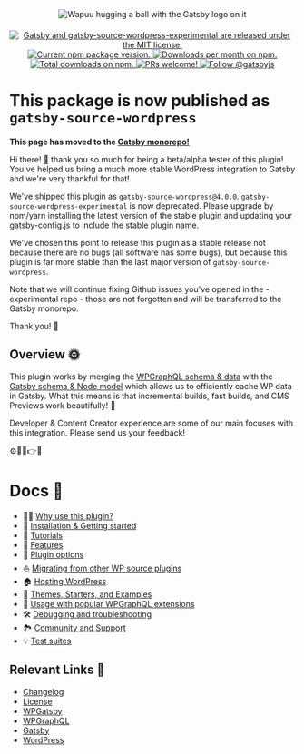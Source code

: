 <div align="center" style="margin-bottom: 20px;">
<img src="https://github.com/gatsbyjs/gatsby-source-wordpress-experimental/raw/master/docs/assets/gatsby-wapuus.png" alt="Wapuu hugging a ball with the Gatsby logo on it" />
</div>

<p align="center">
  <a href="https://github.com/gatsbyjs/gatsby-source-wordpress-experimental/blob/master/LICENSE">
    <img src="https://img.shields.io/badge/license-MIT-blue.svg" alt="Gatsby and gatsby-source-wordpress-experimental are released under the MIT license." />
  </a>
  <a href="https://www.npmjs.com/package/gatsby-source-wordpress-experimental">
    <img src="https://img.shields.io/npm/v/gatsby-source-wordpress-experimental.svg" alt="Current npm package version." />
  </a>
  <a href="https://npmcharts.com/compare/gatsby-source-wordpress-experimental?minimal=true">
    <img src="https://img.shields.io/npm/dm/gatsby-source-wordpress-experimental.svg" alt="Downloads per month on npm." />
  </a>
  <a href="https://npmcharts.com/compare/gatsby-source-wordpress-experimental?minimal=true">
    <img src="https://img.shields.io/npm/dt/gatsby-source-wordpress-experimental.svg" alt="Total downloads on npm." />
  </a>
  <a href="https://gatsbyjs.com/contributing/how-to-contribute/">
    <img src="https://img.shields.io/badge/PRs-welcome-brightgreen.svg" alt="PRs welcome!" />
  </a>
  <a href="https://twitter.com/intent/follow?screen_name=gatsbyjs">
    <img src="https://img.shields.io/twitter/follow/gatsbyjs.svg?label=Follow%20@gatsbyjs" alt="Follow @gatsbyjs" />
  </a>
</p>

# This package is now published as `gatsby-source-wordpress`

**This page has moved to the [Gatsby monorepo!](https://github.com/gatsbyjs/gatsby/tree/master/packages/gatsby-source-wordpress/README.md)**

Hi there! 👋 thank you so much for being a beta/alpha tester of this plugin!
You've helped us bring a much more stable WordPress integration to Gatsby and we're very thankful for that!

We've shipped this plugin as `gatsby-source-wordpress@4.0.0`.
`gatsby-source-wordpress-experimental` is now deprecated.
Please upgrade by npm/yarn installing the latest version of the stable plugin and updating your gatsby-config.js to include the stable plugin name.

We've chosen this point to release this plugin as a stable release not because there are no bugs (all software has some bugs), but because this plugin is far more stable than the last major version of `gatsby-source-wordpress`.

Note that we will continue fixing Github issues you've opened in the -experimental repo - those are not forgotten and will be transferred to the Gatsby monorepo.

Thank you! 💜

## Overview 🌞

This plugin works by merging the [WPGraphQL schema & data](https://docs.wpgraphql.com/guides/about-wpgraphql/) with the [Gatsby schema & Node model](https://www.gatsbyjs.com/docs/node-model/) which allows us to efficiently cache WP data in Gatsby. What this means is that incremental builds, fast builds, and CMS Previews work beautifully! 💅

Developer & Content Creator experience are some of our main focuses with this integration. Please send us your feedback!

⚙️🔎👀👉📝

# Docs 📖

- 👩‍🎤 [Why use this plugin?](https://github.com/gatsbyjs/gatsby-source-wordpress-experimental/blob/master/docs/why-use-this-plugin.md)
- 🏃‍ [Installation & Getting started](https://github.com/gatsbyjs/gatsby-source-wordpress-experimental/blob/master/docs/getting-started.md)
- 🏫 [Tutorials](https://github.com/gatsbyjs/gatsby-source-wordpress-experimental/blob/master/docs/tutorials/index.md)
- 🐾 [Features](https://github.com/gatsbyjs/gatsby-source-wordpress-experimental/blob/master/docs/features/index.md)
- 🔌 [Plugin options](https://github.com/gatsbyjs/gatsby-source-wordpress-experimental/blob/master/docs/plugin-options.md)
- ⛵️ [Migrating from other WP source plugins](https://github.com/gatsbyjs/gatsby-source-wordpress-experimental/blob/master/docs/migrating-from-other-wp-source-plugins.md)
- 🏠 [Hosting WordPress](https://github.com/gatsbyjs/gatsby-source-wordpress-experimental/blob/master/docs/hosting.md)
- 👟 [Themes, Starters, and Examples](https://github.com/gatsbyjs/gatsby-source-wordpress-experimental/blob/master/docs/themes-starters-examples.md)
- 🏅 [Usage with popular WPGraphQL extensions](https://github.com/gatsbyjs/gatsby-source-wordpress-experimental/blob/master/docs/usage-with-popular-wp-graphql-extensions.md)
- 🛠 [Debugging and troubleshooting](https://github.com/gatsbyjs/gatsby-source-wordpress-experimental/blob/master/docs/debugging-and-troubleshooting.md)
- 🏞 [Community and Support](https://github.com/gatsbyjs/gatsby-source-wordpress-experimental/blob/master/docs/community-and-support.md)
- 💡 [Test suites](https://github.com/gatsbyjs/gatsby-source-wordpress-experimental/blob/master/docs/tests.md)

## Relevant Links 🔗

- [Changelog](https://github.com/gatsbyjs/gatsby-source-wordpress-experimental/blob/master/CHANGELOG.md)
- [License](https://github.com/gatsbyjs/gatsby-source-wordpress-experimental/blob/master/LICENSE)
- [WPGatsby](https://github.com/gatsbyjs/wp-gatsby)
- [WPGraphQL](https://github.com/wp-graphql/wp-graphql)
- [Gatsby](https://www.gatsbyjs.com/)
- [WordPress](https://wordpress.com/)
